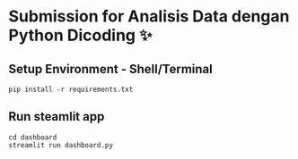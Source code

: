 # Submission for Analisis Data dengan Python Dicoding ✨

## Setup Environment - Shell/Terminal
```
pip install -r requirements.txt
```

## Run steamlit app
```
cd dashboard
streamlit run dashboard.py
```
